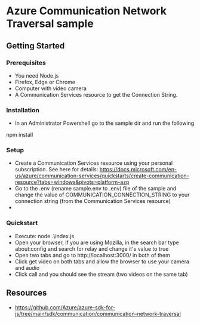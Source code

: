 # Azure Communication Network Traversal sample

## Getting Started

### Prerequisites

- You need Node.js
- Firefox, Edge or Chrome
- Computer with video camera
- A Communication Services resource to get the Connection String.

### Installation

- In an Administrator Powershell go to the sample dir and run the following

npm install

### Setup

- Create a Communication Services resource using your personal subscription. See here for details:
https://docs.microsoft.com/en-us/azure/communication-services/quickstarts/create-communication-resource?tabs=windows&pivots=platform-azp
- Go to the .env (rename sample.env to .env) file of the sample and change the value of COMMUNICATION_CONNECTION_STRING to your connection string (from the Communication Services resource)
- 
### Quickstart

- Execute: node .\index.js
- Open your browser, if you are using Mozilla, in the search bar type about:config and search for relay and change it's value to true
- Open two tabs and go to http://localhost:3000/ in both of them
- Click get video on both tabs and allow the browser to use your camera and audio
- Click call and you should see the stream (two videos on the same tab)

## Resources

- https://github.com/Azure/azure-sdk-for-js/tree/main/sdk/communication/communication-network-traversal
